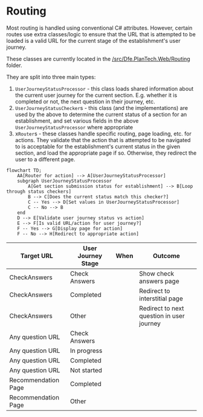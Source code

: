 # Routing

Most routing is handled using conventional C# attributes. However, certain routes use extra classes/logic to ensure that the URL that is attempted to be loaded is a valid URL for the current stage of the establishment's user journey.

These classes are currently located in the [/src/Dfe.PlanTech.Web/Routing](/src/Dfe.PlanTech.Web/Routing) folder.

They are split into three main types:

1. `UserJourneyStatusProcessor` - this class loads shared information about the current user journey for the current section. E.g. whether it is completed or not, the next question in their journey, etc.
2. `UserJourneyStatusChecker`s - this class (and the implementations) are used by the above to determine the current status of a section for an establishment, and set various fields in the above `UserJourneyStatusProcessor` where appropriate
3. x`Router`s - these classes handle specific routing, page loading, etc. for actions. They validate that the action that is attempted to be navigated to is acceptable for the establishment's current status in the given section, and load the appropriate page if so. Otherwise, they redirect the user to a different page.

```mermaid
flowchart TD;
    AA[Router for action] --> A[UserJourneyStatusProcessor]
    subgraph UserJourneyStatusProcessor
        A[Get section submission status for establishment] --> B[Loop through status checkers]
        B --> C[Does the current status match this checker?]
        C -- Yes --> D[Set values in UserJourneyStatusProcessor]
        C -- No --> B
    end
    D --> E[Validate user journey status vs action]
    E --> F[Is valid URL/action for user journey?]
    F -- Yes --> G[Display page for action]
    F -- No --> H[Redirect to appropriate action]
```


| Target URL          | User Journey Stage | When | Outcome                                   |
| ------------------- | ------------------ | ---- | ----------------------------------------- |
| CheckAnswers        | Check Answers      |      | Show check answers page                   |
| CheckAnswers        | Completed          |      | Redirect to interstitial page             |
| CheckAnswers        | Other              |      | Redirect to next question in user journey |
| Any question URL    | Check Answers      |      |                                           |
| Any question URL    | In progress        |      |                                           |
| Any question URL    | Completed          |      |                                           |
| Any question URL    | Not started        |      |                                           |
| Recommendation Page | Completed          |      |                                           |
| Recommendation Page | Other              |      |                                           |
